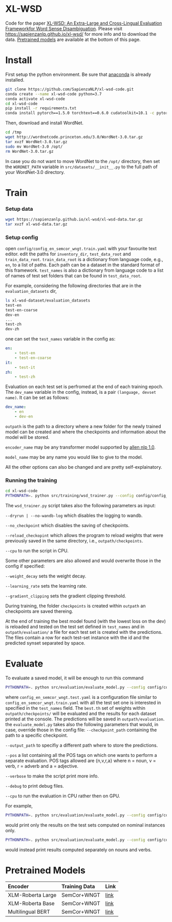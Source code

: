 # XL-WSD
Code for the paper [XL-WSD: An Extra-Large and Cross-Lingual Evaluation Frameworkfor Word Sense Disambiguation](). Please visit https://sapienzanlp.github.io/xl-wsd/ for more info and to download the data. [Pretrained models](#Pretrained-models) are available at the bottom of this page.

# Install
First setup the python environment. Be sure that [anaconda](https://docs.anaconda.com/anaconda/install/) is already installed.
```bash
git clone https://github.com/SapienzaNLP/xl-wsd-code.git
conda create --name xl-wsd-code python=3.7
conda activate xl-wsd-code
cd xl-wsd-code
pip install -r requirements.txt
conda install pytorch==1.5.0 torchtext==0.6.0 cudatoolkit=10.1 -c pytorch
```
Then, download and install WordNet.
```bash
cd /tmp
wget http://wordnetcode.princeton.edu/3.0/WordNet-3.0.tar.gz
tar xvzf WordNet-3.0.tar.gz
sudo mv WordNet-3.0 /opt/
rm WordNet-3.0.tar.gz
```
In case you do not want to move WordNet to the `/opt/` directory, then set the `WORDNET_PATH` variable in `src/datasets/__init__.py` to the full path of your WordNet-3.0 directory.

# Train
### Setup data
```bash
wget https://sapienzanlp.github.io/xl-wsd/xl-wsd-data.tar.gz
tar xvzf xl-wsd-data.tar.gz
```
### Setup config
open `config/config_en_semcor_wngt.train.yaml` with your favourite text editor.
edit the paths for `inventory_dir`, `test_data_root` and `train_data_root`.
`train_data_root` is a dictionary from language code, e.g., `en`, to a list of paths.
Each path can be a dataset in the standard format of this framework.
`test_names` is also a dictionary from language code to a list of names of test set folders that can be found in `test_data_root`.

For example, considering the following directories that are in the `evaluation_datasets` dir,
```bash
ls xl-wsd-dataset/evaluation_datasets
test-en
test-en-coarse
dev-en
...
test-zh
dev-zh
```
one can set the `test_names` variable in the config as:
```yaml
en:
    - test-en
    - test-en-coarse
it:
    - test-it
zh:
    - test-zh
```
Evaluation on each test set is perfromed at the end of each training epoch.
The `dev_name` variable in the config, instead, is a pair `(language, devset name)`.
It can be set as follows:
```yaml
dev_name:
    - en
    - dev-en
```
`outpath` is the path to a directory where a new folder for the newly trained model can be created and where the checkpoints and information about the model will be stored.

`encoder_name` may be any transformer model supported by [allen nlp 1.0](https://github.com/allenai/allennlp/releases/tag/v1.0.0).

`model_name` may be any name you would like to give to the model.

All the other options can also be changed and are pretty self-explainatory.

### Running the training
```bash
cd xl-wsd-code
PYTHONPATH=. python src/training/wsd_trainer.py --config config/config_en_semcor_wngt.train.yaml
```
The `wsd_trainer.py` script takes also the following parameters as input:

`--dryrun | --no-wandb-log` which disables the logging to wandb.

`--no_checkpoint` which disables the saving of checkpoints.

`--reload_checkopint` which allows the program to reload weights that were previously saved in the same directory, i.e., `outpath/checkpoints`.

`--cpu` to run the script in CPU.

Some other parameters are also allowed and would overwrite those in the config if specified:

`--weight_decay` sets the weight decay.

`--learning_rate` sets the learning rate.

`--gradient_clipping` sets the gradient clipping threshold.


During training, the folder `checkpoints` is created within `outpath` an checkpoints are saved
thereing.

At the end of training the best model found (with the lowest loss on the dev) is reloaded
and tested on the test set defined in `test_names` and in `outpath/evaluation/` a file for each
test set is created with the predictions. The files contain a row for each test-set instance
with the id and the predicted synset separated by space.

# Evaluate
To evaluate a saved model, it will be enough to run this command
```bash
PYTHONPATH=. python src/evaluation/evaluate_model.py --config config/config_en_semcor_wngt.test.yaml
```
where `config_en_semcor_wngt.test.yaml` is a configuration file similar to `config_en_semcor_wngt.train.yaml` with all the test set one is interested in specified in the `test_names` field.
The `best.th` set of weights within `outpath/checkpoints/` will be evaluated and the results for each
dataset printed at the console. The predictions will be saved in `outpath/evaluation`.
the `evaluate_model.py` takes also the following parameters that would, in case, override those in the config file:
`--checkpoint_path` containing the path to a specific checkpoint.

`--output_path` to specifiy a different path where to store the predictions.

`--pos` a list containing all the POS tags on which one wants to perform a separate evaluation. POS tags allowed are {n,v,r,a} where n = noun, v = verb, r = adverb and a = adjective.

 `--verbose` to make the script print more info.

 `--debug` to print debug files.

 `--cpu` to run the evaluation in CPU rather then on GPU.

 For example, 
 ```bash
 PYTHONPATH=. python src/evaluation/evaluate_model.py --config config/config_en_semcor_wngt.test.yaml --pos n
 ```
 would print only the results on the test sets computed on nominal instances only.

 ```bash
 PYTHONPATH=. python src/evaluation/evaluate_model.py --config config/config_en_semcor_wngt.test.yaml --pos n v
 ```
 would instead print results computed separately on nouns and verbs. 
 
# Pretrained Models
  
| Encoder | Training Data | Link |
| :---         |     :---      |          :--- |
| XLM-Roberta Large | SemCor+WNGT     | [link]()    |
| XLM-Roberta Base | SemCor+WNGT     | [link]()    |
| Multilingual BERT | SemCor+WNGT     | [link]()    |

 
 
